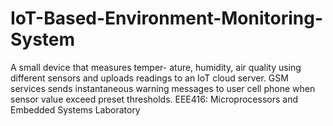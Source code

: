 # IoT-Based-Environment-Monitoring-System
A small device that measures temper- ature, humidity, air quality using different sensors and uploads readings to an IoT cloud server. GSM services sends instantaneous warning messages to user cell phone when sensor value exceed preset thresholds. EEE416: Microprocessors and Embedded Systems Laboratory
